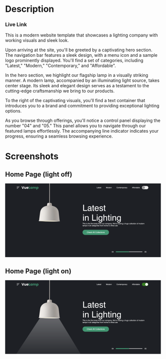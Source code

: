 # Description
### Live Link


This is a modern website template that showcases a lighting company with working visuals and sleek look.

Upon arriving at the site, you'll be greeted by a captivating hero section. The navigation bar features a sleek design, with a menu icon and a sample logo prominently displayed. You'll find a set of categories, including "Latest," "Modern," "Contemporary," and "Affordable".

In the hero section, we highlight our flagship lamp in a visually striking manner. A modern lamp, accompanied by an illuminating light source, takes center stage. Its sleek and elegant design serves as a testament to the cutting-edge craftsmanship we bring to our products.

To the right of  the captivating visuals, you'll find a text container that introduces you to a brand and commitment to providing exceptional lighting options.

As you browse through offerings, you'll notice a control panel displaying the number "04" and "05." This panel allows you to navigate through our featured lamps effortlessly. The accompanying line indicator indicates your progress, ensuring a seamless browsing experience.

# Screenshots
## Home Page (light off)
![Home Page (light off)](./images/Screenshot%202023-05-27%20at%204.53.02%20PM.png)
## Home Page (light on)
![Home Page (light on)](./images/Screenshot%202023-05-27%20at%204.53.21%20PM.png)